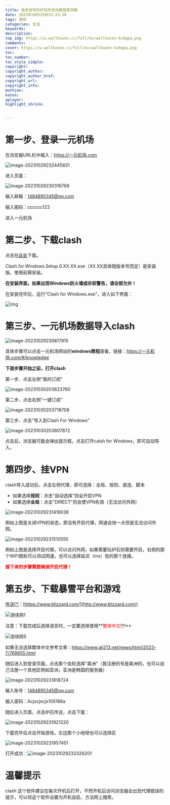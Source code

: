 ```yaml
---
title: 给老爸写的炉石传说外服登录攻略
date: 2023年10月29日23:23:38
tags: 游戏
categories: 生活
keywords:
description:
top_img: https://w.wallhaven.cc/full/kx/wallhaven-kx8qpq.png
comments:
cover: https://w.wallhaven.cc/full/kx/wallhaven-kx8qpq.png
toc:
toc_number:
toc_style_simple:
copyright:
copyright_author:
copyright_author_href:
copyright_url:
copyright_info:
mathjax:
katex:
aplayer:
highlight_shrink:


---
```


<meta name="referrer" content="no-referrer"/>

# 第一步、登录一元机场

在浏览器URL栏中输入：https://一元机场.com

![image-20231029232445831](https://typora-md-bucket.oss-cn-beijing.aliyuncs.com/image-20231029232445831.png)

进入页面：

![image-20231029230316769](https://typora-md-bucket.oss-cn-beijing.aliyuncs.com/image-20231029230316769.png)

输入邮箱：1484895345@qq.com

输入密码：cccccc123

进入一元机场

# 第二步、下载clash

点击在[此处](https://github.com/Fndroid/clash_for_windows_pkg/releases/download/0.20.35/Clash.for.Windows.Setup.0.20.35.exe)下载。

Clash.for.Windows.Setup.0.XX.XX.exe（XX.XX具体随版本号而定）是安装版，使用前需安装。

**在安装界面，如果出现Windows防火墙或杀软警告，请全部允许！**

在安装完毕后，运行"Clash for Windows.exe"，进入如下界面：

![img](https://xn--4gq62f52gdss.com/img/win/img1.png)

# 第三步、一元机场数据导入clash

![image-20231029230817915](https://typora-md-bucket.oss-cn-beijing.aliyuncs.com/image-20231029230817915.png)

具体步骤可以点击一元机场网站的**windows教程**查看，链接：https://一元机场.com/#/knowledge

**下面步骤开始之前，打开clash**

第一步、点击左侧"我的订阅"

![image-20231030203623760](https://typora-md-bucket.oss-cn-beijing.aliyuncs.com/image-20231030203623760.png)

第二步、点击右侧"一键订阅"

![image-20231030203718708](https://typora-md-bucket.oss-cn-beijing.aliyuncs.com/image-20231030203718708.png)

第三步、点击"导入到Clash For Windows"

![image-20231030203807872](https://typora-md-bucket.oss-cn-beijing.aliyuncs.com/image-20231030203807872.png)

点击后，浏览器可能会弹出提示框，点击打开calsh for Windows，即可自动导入。

# 第四步、挂VPN

clash导入成功后，点击左侧代理，即可选择：全局、规则、直连、脚本

- 如果选择**规则**：点击"自动选择"则会开启VPN
- 如果选择**全局**：点击"DIRECT"则会使VPN失效（无法访问外网）

![image-20231029231416036](https://typora-md-bucket.oss-cn-beijing.aliyuncs.com/image-20231029231416036.png)

例如上图是关闭VPN的状态，即没有开启代理，网速会快一点但是无法访问外网。

![image-20231029231510555](https://typora-md-bucket.oss-cn-beijing.aliyuncs.com/image-20231029231510555.png)

例如上图是选择开启代理，可以访问外网，如果需要玩炉石则需要开启，右侧的那个WiFi图标可以测试网速，也可以选择延迟（ms）低的那个连接。

**<font color='red'>接下来的步骤需要确保开启代理！</font>**

# 第五步、下载暴雪平台和游戏

[传送门](https://ali213.fhyx.hk/item/1243.html?f=youxia)：[https://www.blizzard.com/](http://www.blizzard.com/)

![游侠网1](https://img2.ali213.net/picfile/News/2023/07/19/584_2023071953130540.png)

注意：下载完成后选择语言时，一定要选择使用**<font color='red'>繁体中文</font>!!!!**

![游侠网5](https://img2.ali213.net/picfile/News/2023/07/19/584_2023071953130158.png)

如果无法选择繁体中文参考文章：https://www.ali213.net/news/html/2023-7/769655.html

随后进入到登录页面，点击那个齿轮选择"美洲"（我注册的号是美洲的，也可以自己注册一个其他区例如亚洲，亚洲是韩国的服务器）

![image-20231029231818724](https://typora-md-bucket.oss-cn-beijing.aliyuncs.com/image-20231029231818724.png)

输入账号：1484895345@qq.com

输入密码：Acjxcjxcjx105188a

随后进入页面，点击炉石传说，点击下载：

![image-20231029231921220](https://typora-md-bucket.oss-cn-beijing.aliyuncs.com/image-20231029231921220.png)

下载完毕后点击开始游戏，左边那个小地球也可以选择区

![image-20231029231957451](https://typora-md-bucket.oss-cn-beijing.aliyuncs.com/image-20231029231958315.png)

打开成功：![image-20231029232326201](https://typora-md-bucket.oss-cn-beijing.aliyuncs.com/image-20231029232327243.png)



# 温馨提示

clash 这个软件建议在每次开机后打开，不然开机后访问浏览器会出现代理错误的提示，可以将这个软件设置为开机自启，方法网上搜索。



